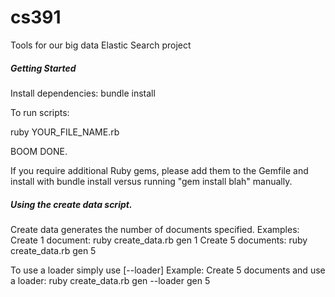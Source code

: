 cs391
=====

Tools for our big data Elastic Search project

##### Getting Started

Install dependencies:
bundle install

To run scripts:

ruby YOUR_FILE_NAME.rb

BOOM DONE.

If you require additional Ruby gems, please add them to the Gemfile and install
with bundle install versus running "gem install blah" manually.

##### Using the create data script.
Create data generates the number of documents specified.
Examples:
Create 1 document: ruby create_data.rb gen 1
Create 5 documents: ruby create_data.rb gen 5

To use a loader simply use [--loader]
Example:
Create 5 documents and use a loader: ruby create_data.rb gen --loader gen 5
